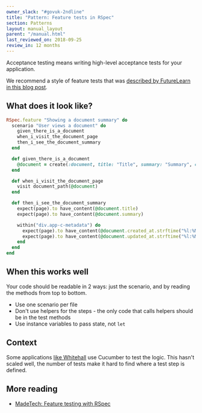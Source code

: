 ```yaml
---
owner_slack: "#govuk-2ndline"
title: "Pattern: Feature tests in RSpec"
section: Patterns
layout: manual_layout
parent: "/manual.html"
last_reviewed_on: 2018-09-25
review_in: 12 months
---
```


Acceptance testing means writing high-level acceptance tests for your application.

We recommend a style of feature tests that was [described by FutureLearn in this blog post](https://about.futurelearn.com/blog/how-we-write-readable-feature-tests-with-rspec).

## What does it look like?

```rb
RSpec.feature "Showing a document summary" do
  scenario "User views a document" do
    given_there_is_a_document
    when_i_visit_the_document_page
    then_i_see_the_document_summary
  end

  def given_there_is_a_document
    @document = create(:document, title: "Title", summary: "Summary", created_at: 1.month.ago)
  end

  def when_i_visit_the_document_page
    visit document_path(@document)
  end

  def then_i_see_the_document_summary
    expect(page).to have_content(@document.title)
    expect(page).to have_content(@document.summary)

    within("div.app-c-metadata") do
      expect(page).to have_content(@document.created_at.strftime("%l:%M%P on %d %B %Y"))
      expect(page).to have_content(@document.updated_at.strftime("%l:%M%P on %d %B %Y"))
    end
  end
end
```

## When this works well

Your code should be readable in 2 ways: just the scenario, and by reading the methods from top to bottom.

- Use one scenario per file
- Don't use helpers for the steps - the only code that calls helpers should be in the test methods
- Use instance variables to pass state, not `let`

## Context

Some applications [like Whitehall](https://github.com/alphagov/whitehall/tree/master/features) use Cucumber to test the logic. This hasn't scaled well, the number of tests make it hard to find where a test step is defined.

## More reading

- [MadeTech: Feature testing with RSpec](https://www.madetech.com/blog/feature-testing-with-rspec)
